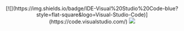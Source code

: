 <p align="center">
  [![](https://img.shields.io/badge/IDE-Visual%20Studio%20Code-blue?style=flat-square&logo=Visual-Studio-Code)](https://code.visualstudio.com/)
  <a href="https://github.com/giftia"><img src="https://github-readme-stats.vercel.app/api?username=giftia&hide_border=true&show_icons=true"></a>
</p>
